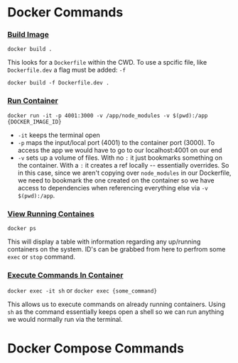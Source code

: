 # Docker Commands
### [Build Image](https://docs.docker.com/engine/reference/commandline/build/)
`docker build .`

This looks for a `Dockerfile` within the CWD. To use a spcific file, like `Dockerfile.dev` a flag must be added: `-f`

`docker build -f Dockerfile.dev .`

### [Run Container](https://docs.docker.com/engine/reference/commandline/run/)
`docker run -it -p 4001:3000 -v /app/node_modules -v $(pwd):/app {DOCKER_IMAGE_ID}`
* `-it` keeps the terminal open
* `-p` maps the input/local port (4001) to the container port (3000). To access the app we would have to go to our localhost:4001 on our end
* `-v` sets up a volume of files. With no `:` it just bookmarks something on the container. With a `:` it creates a ref locally -- essentially overrides. So in this case, since we aren't copying over `node_modules` in our Dockerfile, we need to bookmark the one created on the container so we have access to dependencies when referencing everything else via `-v $(pwd):/app`.

### [View Running Containes](https://docs.docker.com/engine/reference/commandline/ps/)
`docker ps`

This will display a table with information regarding any up/running containers on the system. ID's can be grabbed from here to perfrom some `exec` or `stop` command.

### [Execute Commands In Container](https://docs.docker.com/engine/reference/commandline/exec/)
`docker exec -it sh` or `docker exec {some_command}`

This allows us to execute commands on already running containers. Using `sh` as the command essentially keeps open a shell so we can run anything we would normally run via the terminal.

# Docker Compose Commands
